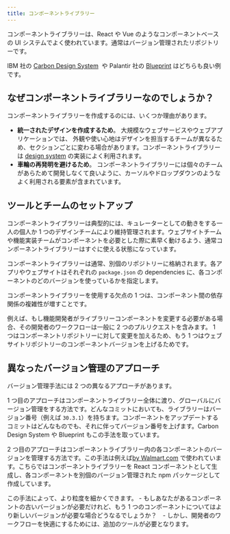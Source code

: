 ```yaml
---
title: コンポーネントライブラリー
---
```


コンポーネントライブラリーは、React や Vue のようなコンポーネントベースの UI システムでよく使われています。通常はバージョン管理されたリポジトリーです。

IBM 社の [Carbon Design System](https://www.carbondesignsystem.com/)  や Palantir 社の [Blueprint](https://blueprintjs.com/) はどちらも良い例です。

## なぜコンポーネントライブラリーなのでしょうか？

コンポーネントライブラリーを作成するのには、いくつか理由があります。

- **統一されたデザインを作成するため**。 大規模なウェブサービスやウェブアプリケーションでは、 外観や使い心地はデザインを担当するチームが異なるため、セクションごとに変わる場合があります。コンポーネントライブラリーは [design system](https://www.designsystems.com/) の実装によく利用されます。
- **車輪の再発明を避けるため**。 コンポーネントライブラリーには個々のチームがあらためて開発しなくて良いように、カーソルやドロップダウンのようなよく利用される要素が含まれています。

## ツールとチームのセットアップ

コンポーネントライブラリーは典型的には、キュレーターとしての動きをする一人の個人か 1 つのデザインチームにより維持管理されます。ウェブサイトチームや機能実装チームがコンポーネントを必要とした際に素早く動けるよう、通常コンポーネントライブラリーはすぐに使える状態になっています。

コンポーネントライブラリーは通常、別個のリポジトリーに格納されます。各アプリやウェブサイトはそれぞれの `package.json` の dependencies に、各コンポーネントのどのバージョンを使っているかを指定します。

コンポーネントライブラリーを使用する欠点の 1 つは、コンポーネント間の依存関係の複雑性が増すことです。

例えば、もし機能開発者がライブラリーコンポーネントを変更する必要がある場合、その開発者のワークフローは一般に 2 つのプルリクエストを含みます。 1 つはコンポーネントリポジトリーに対して変更を加えるため、もう 1 つはウェブサイトリポジトリーのコンポーネントバージョンを上げるためです。

## 異なったバージョン管理のアプローチ

バージョン管理手法には 2 つの異なるアプローチがあります。

1 つ目のアプローチはコンポーネントライブラリー全体に渡り、グローバルにバージョン管理をする方法です。どんなコミットにおいても、ライブラリーはバージョン番号（例えば `30.3.1`）を持ちます。コンポーネントをアップデートするコミットはどんなものでも、それに伴ってバージョン番号を上げます。Carbon Design System や Blueprint もこの手法を取っています。

2 つ目のアプローチはコンポーネントライブラリー内の各コンポーネントのバージョンを管理する方法です。この手法は例えば[by Walmart.com](https://medium.com/walmartlabs/how-to-achieve-reusability-with-react-components-81edeb7fb0e0) で使われています。こちらではコンポーネントライブラリーを React コンポーネントとして生成し、各コンポーネントを別個のバージョン管理された npm パッケージとして作成しています。

この手法によって、より粒度を細かくできます。 - もしあなたがあるコンポーネントの古いバージョンが必要だけれど、もう 1 つのコンポーネントについてはより新しいバージョンが必要な場合どうなるでしょうか？　- しかし、開発者のワークフローを快適にするためには、追加のツールが必要となります。
